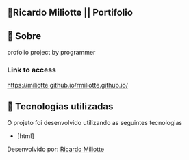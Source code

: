 ## 🚀Ricardo Miliotte || Portifolio 

## 🔖 Sobre
profolio project by programmer

### Link to access
  https://miliotte.github.io/rmiliotte.github.io/


## 🚀 Tecnologias utilizadas

O projeto foi desenvolvido utilizando as seguintes tecnologias

- [html]


Desenvolvido por: [Ricardo Miliotte](https://www.linkedin.com/in/ricardo-miliotte-cruz-a430a0166/)